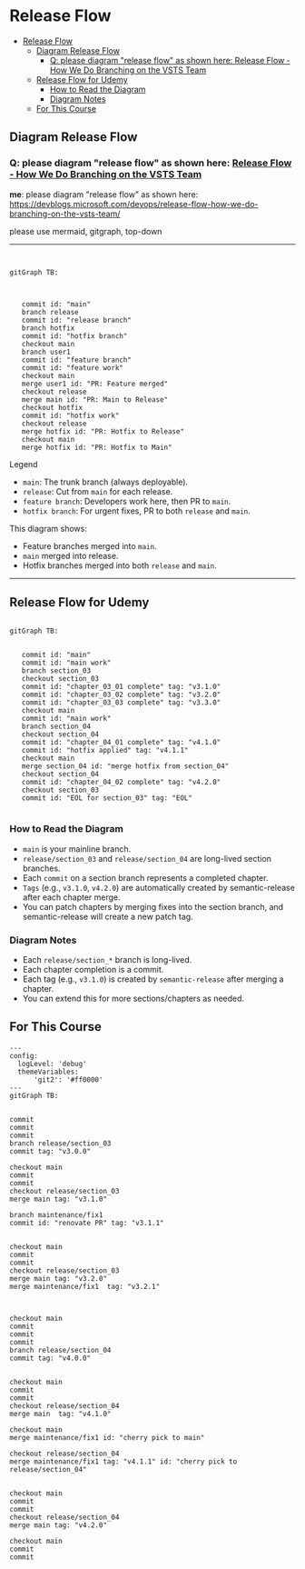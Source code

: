 # Release Flow

<!-- markdownlint-disable -->
<!--ts-->
* [Release Flow](#release-flow)
   * [Diagram Release Flow](#diagram-release-flow)
      * [Q: please diagram "release flow" as shown here: <a href="https://devblogs.microsoft.com/devops/release-flow-how-we-do-branching-on-the-vsts-team/" rel="nofollow">Release Flow - How We Do Branching on the VSTS Team</a>](https://devblogs.microsoft.com/devops/release-flow-how-we-do-branching-on-the-vsts-team/)
   * [Release Flow for Udemy](#release-flow-for-udemy)
      * [How to Read the Diagram](#how-to-read-the-diagram)
      * [Diagram Notes](#diagram-notes)
   * [For This Course](#for-this-course)
<!--te-->
<!-- markdownlint-enable  -->

## Diagram Release Flow

### Q: please diagram "release flow" as shown here: [Release Flow - How We Do Branching on the VSTS Team](https://devblogs.microsoft.com/devops/release-flow-how-we-do-branching-on-the-vsts-team/)

**me**:
please diagram "release flow" as shown here: <https://devblogs.microsoft.com/devops/release-flow-how-we-do-branching-on-the-vsts-team/>

please use mermaid, gitgraph, top-down

---

```mermaid


gitGraph TB:

 

   commit id: "main"
   branch release
   commit id: "release branch"
   branch hotfix
   commit id: "hotfix branch"
   checkout main
   branch user1
   commit id: "feature branch"
   commit id: "feature work"
   checkout main
   merge user1 id: "PR: Feature merged"
   checkout release
   merge main id: "PR: Main to Release"
   checkout hotfix
   commit id: "hotfix work"
   checkout release
   merge hotfix id: "PR: Hotfix to Release"
   checkout main
   merge hotfix id: "PR: Hotfix to Main"

   ```

Legend

* `main`: The trunk branch (always deployable).
* `release`: Cut from `main` for each release.
* `feature branch`: Developers work here, then PR to `main`.
* `hotfix branch`: For urgent fixes, PR to both `release` and `main`.

This diagram shows:

* Feature branches merged into `main`.
* `main` merged into release.
* Hotfix branches merged into both `release` and `main`.

---

## Release Flow for Udemy

```mermaid

gitGraph TB:


   commit id: "main"
   commit id: "main work"
   branch section_03
   checkout section_03
   commit id: "chapter_03_01 complete" tag: "v3.1.0"
   commit id: "chapter_03_02 complete" tag: "v3.2.0"
   commit id: "chapter_03_03 complete" tag: "v3.3.0"
   checkout main
   commit id: "main work"
   branch section_04
   checkout section_04
   commit id: "chapter_04_01 complete" tag: "v4.1.0"
   commit id: "hotfix applied" tag: "v4.1.1"
   checkout main
   merge section_04 id: "merge hotfix from section_04"
   checkout section_04
   commit id: "chapter_04_02 complete" tag: "v4.2.0"
   checkout section_03
   commit id: "EOL for section_03" tag: "EOL"


```

### How to Read the Diagram

* `main` is your mainline branch.
* `release/section_03` and `release/section_04` are long-lived section branches.
* Each `commit` on a section branch represents a completed chapter.
* `Tags` (e.g., `v3.1.0`, `v4.2.0`) are automatically created by
semantic-release after each chapter merge.
* You can patch chapters by merging fixes into the section branch, and
semantic-release will create a new patch tag.

### Diagram Notes

* Each `release/section_*` branch is long-lived.
* Each chapter completion is a commit.
* Each tag (e.g., `v3.1.0`) is created by `semantic-release` after merging a chapter.
* You can extend this for more sections/chapters as needed.



## For This Course

```mermaid
---
config:
  logLevel: 'debug'
  themeVariables:
      'git2': '#ff0000'
---
gitGraph TB:


commit
commit
commit
branch release/section_03
commit tag: "v3.0.0"

checkout main
commit
commit
checkout release/section_03
merge main tag: "v3.1.0"

branch maintenance/fix1
commit id: "renovate PR" tag: "v3.1.1"


checkout main
commit
commit
checkout release/section_03
merge main tag: "v3.2.0" 
merge maintenance/fix1  tag: "v3.2.1"



checkout main
commit
commit
commit
branch release/section_04
commit tag: "v4.0.0"


checkout main
commit
commit
checkout release/section_04
merge main  tag: "v4.1.0" 

checkout main
merge maintenance/fix1 id: "cherry pick to main" 

checkout release/section_04
merge maintenance/fix1 tag: "v4.1.1" id: "cherry pick to release/section_04"


checkout main
commit
commit
checkout release/section_04
merge main tag: "v4.2.0" 

checkout main
commit
commit


```